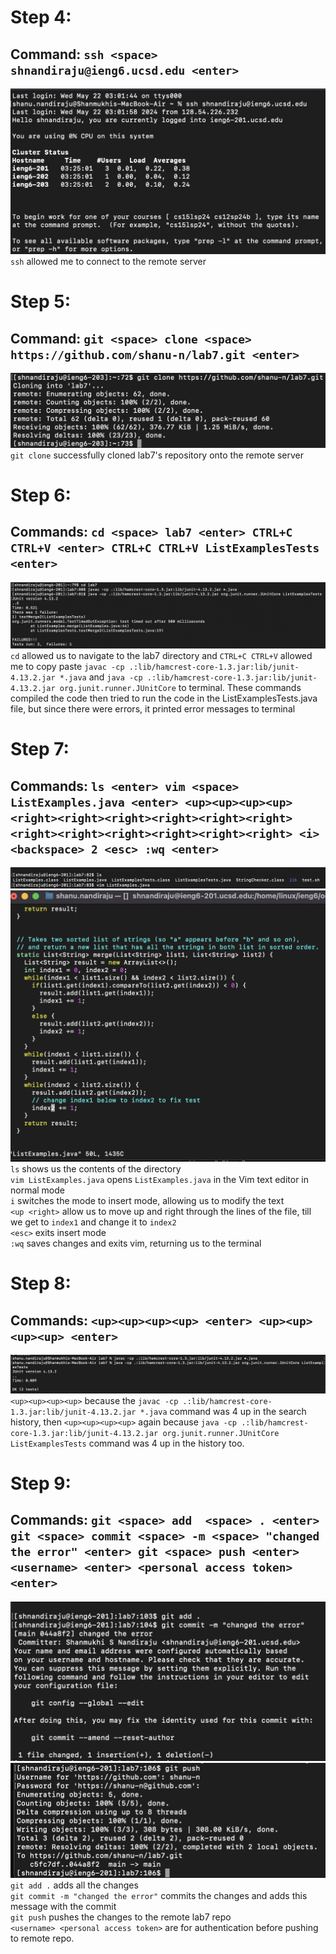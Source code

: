 # Step 4:
## Command: `ssh <space> shnandiraju@ieng6.ucsd.edu <enter>`
![Image](step4.png)
`ssh` allowed me to connect to the remote server

# Step 5:
## Command: `git <space> clone <space> https://github.com/shanu-n/lab7.git <enter>`
![Image](step5.png)
`git clone` successfully cloned lab7's repository onto the remote server

# Step 6:
## Commands: `cd <space> lab7 <enter> CTRL+C CTRL+V <enter> CTRL+C CTRL+V ListExamplesTests <enter>`
![Image](step6.png)
`cd` allowed us to navigate to the lab7 directory and `CTRL+C CTRL+V` allowed me to copy paste `javac -cp .:lib/hamcrest-core-1.3.jar:lib/junit-4.13.2.jar *.java` and `java -cp .:lib/hamcrest-core-1.3.jar:lib/junit-4.13.2.jar org.junit.runner.JUnitCore` to terminal. These commands compiled the code then tried to run the code in the ListExamplesTests.java file, but since there were errors, it printed error messages to terminal

# Step 7:
## Commands: `ls <enter> vim <space> ListExamples.java <enter> <up><up><up><up><right><right><right><right><right><right><right><right><right><right><right><right> <i> <backspace> 2 <esc> :wq <enter>`
![Image](step7-1.png)
![Image](step7-2.png)
`ls` shows us the contents of the directory\
`vim ListExamples.java` opens `ListExamples.java` in the Vim text editor in normal mode\
`i` switches the mode to insert mode, allowing us to modify the text\
`<up <right>` allow us to move up and right through the lines of the file, till we get to `index1` and change it to `index2`\
`<esc>` exits insert mode\
`:wq` saves changes and exits vim, returning us to the terminal

# Step 8: 
## Commands: `<up><up><up><up> <enter> <up><up><up><up> <enter>`
![Image](step8.png)
`<up><up><up><up>` because the `javac -cp .:lib/hamcrest-core-1.3.jar:lib/junit-4.13.2.jar *.java` command was 4 up in the search history, then `<up><up><up><up>` again because `java -cp .:lib/hamcrest-core-1.3.jar:lib/junit-4.13.2.jar org.junit.runner.JUnitCore ListExamplesTests` command was 4 up in the history too.

# Step 9:
## Commands: `git <space> add  <space> . <enter> git <space> commit <space> -m <space> "changed the error" <enter> git <space> push <enter> <username> <enter> <personal access token> <enter>`
![Image](step9-1.png)
![Image](step9-2.png)
`git add .` adds all the changes\
`git commit -m "changed the error"` commits the changes and adds this message with the commit\
`git push` pushes the changes to the remote lab7 repo\
`<username> <personal access token>` are for authentication before pushing to remote repo.


